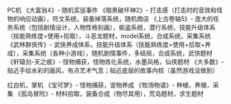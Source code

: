 PC机
《大富翁4》- 随机奖惩事件
《暗黑破坏神2》- 打击感（打击时的音效和怪物的响应动画），符文系统，装备掉落系统，随机商店
《上古卷轴5》- 庞大的任务系统（包括剧情设计，人物性格刻画），偷盗系统，潜行系统，技能升级体系（技能熟练度=使用+拾取），斗恶龙题材，model系统，合成系统，采集系统
《武林群侠传》- 武侠养成体系，技能升级体系（技能熟练度=使用+拾取+养成），采集系统（各种小游戏），随机剧情事件，多结局，合成系统，武侠题材
《轩辕剑-天之痕》- 怪物捕获，怪物炼化系统，水墨风格，仙侠题材
《大多数》-贴近手绘水彩的画风，有点艺术气息；贴近底层的故事内核（虽然游戏没做到）


红白机，掌机
《宝可梦》- 怪物捕获，宠物养成
《牧场物语》- 种植，养殖，采集
《孤岛冒险》- 材料拾取，装备合成（物尽其用），荒岛题材，求生题材